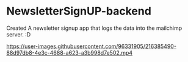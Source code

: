 # NewsletterSignUP-backend
Created A newsletter signup app that logs the data into the mailchimp server. :D

https://user-images.githubusercontent.com/96331905/216385490-88d97db8-4e3c-4688-a623-a3b998d7e502.mp4

